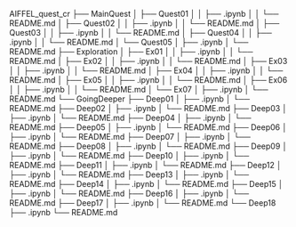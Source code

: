 AIFFEL_quest_cr
├── MainQuest
│   ├── Quest01
│   │   ├── .ipynb
│   │   └── README.md
│   ├── Quest02
│   │   ├── .ipynb
│   │   └── README.md
│   ├── Quest03
│   │   ├── .ipynb
│   │   └── README.md
│   ├── Quest04
│   │   ├── .ipynb
│   │   └── README.md
│   └── Quest05
│       ├── .ipynb
│       └── README.md
├── Exploration
│   ├── Ex01
│   │   ├── .ipynb
│   │   └── README.md
│   ├── Ex02
│   │   ├── .ipynb
│   │   └── README.md
│   ├── Ex03
│   │   ├── .ipynb
│   │   └── README.md
│   ├── Ex04
│   │   ├── .ipynb
│   │   └── README.md
│   ├── Ex05
│   │   ├── .ipynb
│   │   └── README.md
│   ├── Ex06
│   │   ├── .ipynb
│   │   └── README.md
│   └── Ex07
│       ├── .ipynb
│       └── README.md
└── GoingDeeper
    ├── Deep01
    │   ├── .ipynb
    │   └── README.md
    ├── Deep02
    │   ├── .ipynb
    │   └── README.md
    ├── Deep03
    │   ├── .ipynb
    │   └── README.md
    ├── Deep04
    │   ├── .ipynb
    │   └── README.md
    ├── Deep05
    │   ├── .ipynb
    │   └── README.md
    ├── Deep06
    │   ├── .ipynb
    │   └── README.md
    ├── Deep07
    │   ├── .ipynb
    │   └── README.md
    ├── Deep08
    │   ├── .ipynb
    │   └── README.md
    ├── Deep09
    │   ├── .ipynb
    │   └── README.md
    ├── Deep10
    │   ├── .ipynb
    │   └── README.md
    ├── Deep11
    │   ├── .ipynb
    │   └── README.md
    ├── Deep12
    │   ├── .ipynb
    │   └── README.md
    ├── Deep13
    │   ├── .ipynb
    │   └── README.md
    ├── Deep14
    │   ├── .ipynb
    │   └── README.md
    ├── Deep15
    │   ├── .ipynb
    │   └── README.md
    ├── Deep16
    │   ├── .ipynb
    │   └── README.md
    ├── Deep17
    │   ├── .ipynb
    │   └── README.md
    └── Deep18
         ├── .ipynb
         └── README.md

